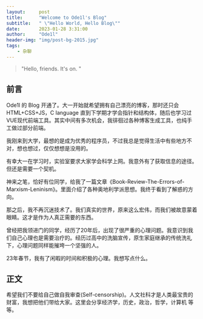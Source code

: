 ```yaml
---
layout:     post
title:      "Welcome to Ode1l's Blog"
subtitle:   " \"Hello World, Hello Blog\""
date:       2023-01-28 3:31:00
author:     "Ode1l"
header-img: "img/post-bg-2015.jpg"
tags:
    - 杂聊
---
```


> "Hello, friends. It's on. "

## 前言

Ode1l 的 Blog 开通了。大一开始就希望拥有自己漂亮的博客，那时还只会HTML+CSS+JS，C language 直到下学期才学会指针和结构体，随后也学习过VUE现代前端工具。其实中间有多次机会，我徘徊过各种博客生成工具，也纯手工做过部分前端。

我刚来到大学，最想的是成为优秀的程序员，不过我总是觉得生活中有些地方不对，想也想过，仅仅想想是没用的。

有幸大一在学习时，实验室要求大家学会科学上网。我意外有了获取信息的途径。但还是需要一个契机。

神来之笔，恰好有位同学，给我了一篇文章《Book-Review-The-Errors-of-Marxism-Leninism》。里面介绍了各种奥地利学派思想。我终于看到了解惑的方向。

那之后，我不再沉迷技术了。我们真实的世界，原来这么宏伟，而我们被故意蒙着眼睛。这才是作为人真正需要的东西。

曾经把我领进门的同学，经历了20年后，出现了很严重的心理问题。我意识到我们自己心理也是需要治疗的。经历过高中的洗脑宣传，原生家庭继承的传统洗礼下，心理问题同样能摧垮一个坚强的人。

23年春节，我有了闲暇的时间和积极的心理。我想写点什么。

## 正文

希望我们不要给自己做自我审查(Self-censorship)。人文社科才是人类最宝贵的财富，我想把他们带给大家。这里会分享经济学，历史，政治，哲学，计算机 等等。

